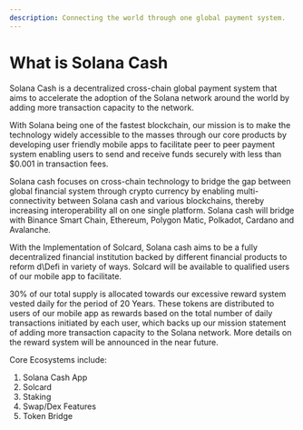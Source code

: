 ```yaml
---
description: Connecting the world through one global payment system.
---
```


# What is Solana Cash

Solana Cash is a decentralized cross-chain global payment system that aims to accelerate the adoption of the Solana network around the world by adding more transaction capacity to the network.

With Solana being one of the fastest blockchain, our mission is to make the technology widely accessible to the masses through our core products by developing user friendly mobile apps to facilitate peer to peer payment system enabling users to send and receive funds securely with less than $0.001 in transaction fees.

Solana cash focuses on cross-chain technology to bridge the gap between global financial system through crypto currency by enabling multi-connectivity between Solana cash and various blockchains, thereby increasing interoperability all on one single platform. Solana cash will bridge with Binance Smart Chain, Ethereum, Polygon Matic, Polkadot, Cardano and Avalanche.

With the Implementation of Solcard, Solana cash aims to be a fully decentralized financial institution backed by different financial products to reform d\Defi in variety of ways. Solcard will be available to qualified users of our mobile app to facilitate.

30% of our total supply is allocated towards our excessive reward system vested daily for the period of 20 Years. These tokens are distributed to users of our mobile app as rewards based on the total number of daily transactions initiated by each user, which backs up our mission statement of adding more transaction capacity to the Solana network. More details on the reward system will be announced in the near future.

Core Ecosystems include:

1. Solana Cash App
2. Solcard&#x20;
3. Staking
4. Swap/Dex Features
5. Token Bridge
